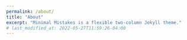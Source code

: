 ```yaml
---
permalink: /about/
title: "About"
excerpt: "Minimal Mistakes is a flexible two-column Jekyll theme."
# last_modified_at: 2022-05-27T11:59:26-04:00
---
```



